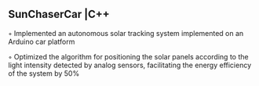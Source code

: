 ## SunChaserCar |C++
◦ Implemented an autonomous solar tracking system implemented on an Arduino car platform

◦ Optimized the algorithm for positioning the solar panels according to the light intensity detected by analog sensors, facilitating the energy efficiency of the system by 50%
